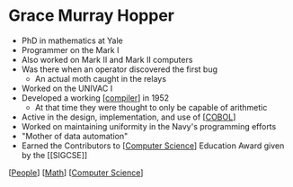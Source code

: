 # Grace Murray Hopper

- PhD in mathematics at Yale
- Programmer on the Mark I
- Also worked on Mark II and Mark II computers
- Was there when an operator discovered the first bug
  - An actual moth caught in the relays
- Worked on the UNIVAC I
- Developed a working [[compiler]] in 1952
  - At that time they were thought to only be capable of arithmetic
- Active in the design, implementation, and use of [[COBOL]]
- Worked on maintaining uniformity in the Navy's programming efforts
- "Mother of data automation"
- Earned the Contributors to [[Computer Science]] Education Award given by the [[SIGCSE]]

[[People]] [[Math]] [[Computer Science]]

[//begin]: # "Autogenerated link references for markdown compatibility"
[compiler]: compiler "Compiler"
[COBOL]: cobol "COBOL"
[Computer Science]: computer-science "Computer Science"
[People]: people "People"
[Math]: math "Math"
[//end]: # "Autogenerated link references"